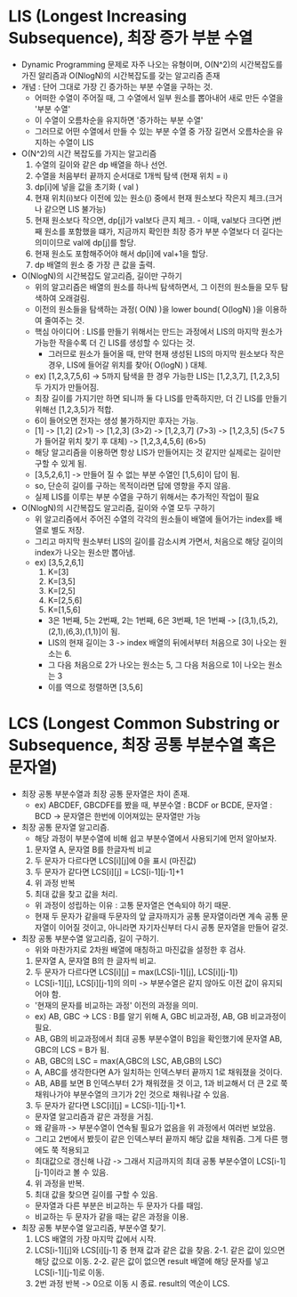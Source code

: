 # LIS (Longest Increasing Subsequence), 최장 증가 부분 수열
- Dynamic Programming 문제로 자주 나오는 유형이며, O(N^2)의 시간복잡도를 가진 알리즘과 O(NlogN)의 시간복잡도를 갖는 알고리즘 존재
- 개념 : 단어 그대로 가장 긴 증가하는 부분 수열을 구하는 것.
  + 어떠한 수열이 주어질 때, 그 수열에서 일부 원소를 뽑아내어 새로 만든 수열을 '부분 수열'
  + 이 수열이 오름차순을 유지하면 '증가하는 부분 수열'
  + 그러므로 어떤 수열에서 만들 수 있는 부분 수열 중 가장 길면서 오름차순을 유지하는 수열이 LIS
- O(N^2)의 시간 복잡도를 가지는 알고리즘
  1. 수열의 길이와 같은 dp 배열을 하나 선언.
  2. 수열을 처음부터 끝까지 순서대로 1개씩 탐색 (현재 위치 = i)
    1. dp[i]에 넣을 값을 초기화 ( val )
    2. 현재 위치(i)보다 이전에 있는 원소(j) 중에서 현재 원소보다 작은지 체크.(크거나 같으면 LIS 불가능)
    3. 현재 원소보다 작으면, dp[j]가 val보다 큰지 체크.
      - 이때, val보다 크다면 j번째 원소를 포함했을 떄가, 지금까지 확인한 최장 증가 부분 수열보다 더 길다는 의미이므로 val에 dp[j]를 할당.
    4. 현재 원소도 포함해주어야 해서 dp[i]에 val+1을 할당.
  3. dp 배열의 원소 중 가장 큰 값을 출력.
- O(NlogN)의 시간복잡도 알고리즘, 길이만 구하기
  + 위의 알고리즘은 배열의 원소를 하나씩 탐색하면서, 그 이전의 원소들을 모두 탐색하여 오래걸림.
  + 이전의 원소들을 탐색하는 과정( O(N) )을 lower bound( O(logN) )을 이용하여 줄여주는 것.
  + 핵심 아이디어 : LIS를 만들기 위해서는 만드는 과정에서 LIS의 마지막 원소가 가능한 작을수록 더 긴 LIS를 생성할 수 있다는 것.
    - 그러므로 원소가 들어올 때, 만약 현재 생성된 LIS의 마지막 원소보다 작은 경우, LIS에 들어갈 위치를 찾아( O(logN) ) 대체.
  + ex) [1,2,3,7,5,6] -> 5까지 탐색을 한 경우 가능한 LIS는 [1,2,3,7], [1,2,3,5] 두 가지가 만들어짐.
  + 최장 길이를 가지기만 하면 되니까 둘 다 LIS를 만족하지만, 더 긴 LIS를 만들기 위해선 [1,2,3,5]가 적합.
  + 6이 들어오면 전자는 생성 불가하지만 후자는 가능.
  + [1] -> [1,2] (2>1) -> [1,2,3] (3>2) -> [1,2,3,7] (7>3) -> [1,2,3,5] (5<7 5가 들어갈 위치 찾기 후 대체) -> [1,2,3,4,5,6] (6>5)
  + 해당 알고리즘을 이용하면 항상 LIS가 만들어지는 것 같지만 실제로는 길이만 구할 수 있게 됨.
  + [3,5,2,6,1] -> 만들어 질 수 없는 부분 수열인 [1,5,6]이 답이 됨.
  + so, 단순히 길이를 구하는 목적이라면 답에 영향을 주지 않음.
  + 실제 LIS를 이루는 부분 수열을 구하기 위해서는 추가적인 작업이 필요
- O(NlogN)의 시간복잡도 알고리즘, 길이와 수열 모두 구하기
  + 위 알고리즘에서 주어진 수열의 각각의 원소들이 배열에 들어가는 index를 배열로 별도 저장.
  + 그리고 마지막 원소부터 LIS의 길이를 감소시켜 가면서, 처음으로 해당 길이의 index가 나오는 원소만 뽑아냄.
  + ex) [3,5,2,6,1]
    1. K=[3]
    2. K=[3,5]
    3. K=[2,5]
    4. K=[2,5,6]
    5. K=[1,5,6]
    - 3은 1번째, 5는 2번째, 2는 1번째, 6은 3번째, 1은 1번째 -> [(3,1),(5,2),(2,1),(6,3),(1,1)]이 됨.
    - LIS의 현재 길이는 3 -> index 배열의 뒤에서부터 처음으로 3이 나오는 원소는 6.
    - 그 다음 처음으로 2가 나오는 원소는 5, 그 다음 처음으로 1이 나오는 원소는 3 
    - 이를 역으로 정렬하면 [3,5,6]
# LCS (Longest Common Substring or Subsequence, 최장 공통 부분수열 혹은 문자열)
- 최장 공통 부분수열과 최장 공통 문자열은 차이 존재.
  + ex) ABCDEF, GBCDFE를 봤을 때, 부분수열 : BCDF or BCDE, 문자열 : BCD -> 문자열은 한번에 이어져있는 문자열만 가능
- 최장 공통 문자열 알고리즘.
  + 해당 과정이 부분수열에 비해 쉽고 부분수열에서 사용되기에 먼저 알아보자.
  1. 문자열 A, 문자열 B를 한글자씩 비교
  2. 두 문자가 다르다면 LCS[i][j]에 0을 표시 (마진값)
  3. 두 문자가 같다면 LCS[i][j] = LCS[i-1][j-1]+1
  4. 위 과정 반복
  5. 최대 값을 찾고 값을 처리.
  + 위 과정이 성립하는 이유 : 고통 문자열은 연속되야 하기 때문.
  + 현재 두 문자가 같을때 두문자의 앞 글자까지가 공통 문자열이라면 계속 공통 문자열이 이어질 것이고, 아니라면 자기자신부터 다시 공통 문자열을 만들어 갈것.
- 최장 공통 부분수열 알고리즘, 길이 구하기.
  + 위와 마찬가지로 2차원 배열에 매칭하고 마진값을 설정한 후 검사.
  1. 문자열 A, 문자열 B의 한 글자씩 비교.
  2. 두 문자가 다르다면 LCS[i][j] = max(LCS[i-1][j], LCS[i][j-1])
    - LCS[i-1][j], LCS[i][j-1]의 의미 -> 부분수열은 같지 않아도 이전 값이 유지되어야 함.
    - '현재의 문자를 비교하는 과정' 이전의 과정을 의미.
    - ex) AB, GBC -> LCS : B를 알기 위해 A, GBC 비교과정, AB, GB 비교과정이 필요.
    - AB, GB의 비교과정에서 최대 공통 부분수열이 B임을 확인했기에 문자열 AB, GBC의 LCS = B가 됨.
    - AB, GBC의 LSC = max(A,GBC의 LSC, AB,GB의 LSC)
    - A, ABC를 생각한다면 A가 일치하는 인덱스부터 끝까지 1로 채워졌을 것이다.
    - AB, AB를 보면 B 인덱스부터 2가 채워졌을 것 이고, 1과 비교해서 더 큰 2로 쭉 채워나가야 부분수열의 크기가 2인 것으로 채워나갈 수 있음.
  3. 두 문자가 같다면 LSC[i][j] = LCS[i-1][j-1]+1.
    - 문자열 알고리즘과 같은 과정을 거침.
    - 왜 같을까 -> 부분수열이 연속될 필요가 없음을 위 과정에서 여러번 보았음.
    - 그리고 2번에서 봤듯이 같은 인덱스부터 끝까지 해당 값을 채워줌. 그게 다른 행에도 쭉 적용되고
    - 최대값으로 갱신해 나감 -> 그래서 지금까지의 최대 공통 부분수열이 LCS[i-1][j-1]이라고 볼 수 있음.
  4. 위 과정을 반복.
  5. 최대 값을 찾으면 길이를 구할 수 있음.
  + 문자열과 다른 부분은 비교하는 두 문자가 다를 때임.
  + 비교하는 두 문자가 같을 때는 같은 과정을 이용.
- 최장 공통 부분수열 알고리즘, 부분수열 찾기.
  1. LCS 배열의 가장 마지막 값에서 시작.
  2. LCS[i-1][j]와 LCS[i][j-1] 중 현재 값과 같은 값을 찾음.
    2-1. 같은 값이 있으면 해당 값으로 이동.
    2-2. 같은 값이 없으면 result 배열에 해당 문자를 넣고 LCS[i-1][j-1]로 이동.
  3. 2번 과정 반복 -> 0으로 이동 시 종료. result의 역순이 LCS.
